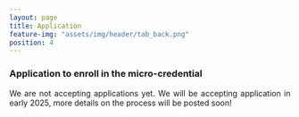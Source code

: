 ```yaml
---
layout: page
title: Application
feature-img: "assets/img/header/tab_back.png"
position: 4
---
```


### Application to enroll in the micro-credential

<p align="justify">
We are not accepting applications yet. We will be accepting application in early 2025, more details on the process will be posted soon!</p><br>

<!-- <i>Up to 30 attendees will be accepted. Applicants will be selected based on the potential value of the micro-credential for them, with their motivation letter and CV serving as criteria. Selected applicants will be notified no later than April 7.</i><br><br>
-->

